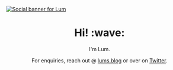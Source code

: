 [![Social banner for Lum](https://github.com/LumRamabaja/LumRamabaja/blob/main/header-banner1.svg)](https://lums.blog)

<h1 align='center'> Hi! :wave:</h1>
<p align='center'>
I'm Lum.
</p>
<p align='center'>For enquiries, reach out @ <a href="https://lums.blog/contact">lums.blog</a> or over on <a href="https://twitter.com/LumRamabaja">Twitter</a>.</p>


<!--
**LumRamabaja/LumRamabaja** is a ✨ _special_ ✨ repository because its `README.md` (this file) appears on your GitHub profile.

Here are some ideas to get you started:

- 🔭 I’m currently working on ...
- 🌱 I’m currently learning ...
- 👯 I’m looking to collaborate on ...
- 🤔 I’m looking for help with ...
- 💬 Ask me about ...
- 📫 How to reach me: ...
- 😄 Pronouns: ...
- ⚡ Fun fact: ...
-->
